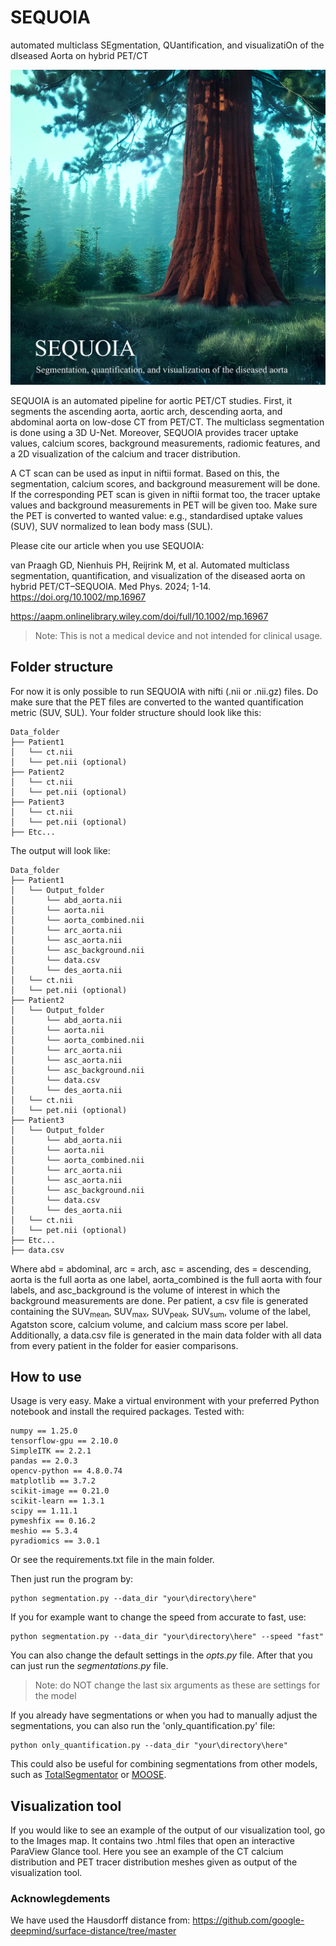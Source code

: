 # SEQUOIA
automated multiclass SEgmentation, QUantification, and visualizatiOn of the dIseased Aorta on hybrid PET/CT

<img src="Images/SEQUOIA_logo.jpg" width="720"/>

SEQUOIA is an automated pipeline for aortic PET/CT studies. First, it segments the ascending aorta, aortic arch, descending aorta, and abdominal aorta on low-dose CT from PET/CT. The multiclass segmentation is done using a 3D U-Net. Moreover, SEQUOIA provides tracer uptake values, calcium scores, background measurements, radiomic features, and a 2D visualization of the calcium and tracer distribution.

A CT scan can be used as input in niftii format. Based on this, the segmentation, calcium scores, and background measurement will be done. If the corresponding PET scan is given in niftii format too, the tracer uptake values and background measurements in PET will be given too. Make sure the PET is converted to wanted value: e.g., standardised uptake values (SUV), SUV normalized to lean body mass (SUL).

Please cite our article when you use SEQUOIA:

van Praagh GD, Nienhuis PH, Reijrink M, et al. Automated multiclass segmentation, quantification, and visualization of the diseased aorta on hybrid PET/CT–SEQUOIA. Med Phys. 2024; 1-14. https://doi.org/10.1002/mp.16967

https://aapm.onlinelibrary.wiley.com/doi/full/10.1002/mp.16967


> Note: This is not a medical device and not intended for clinical usage. 

## Folder structure

For now it is only possible to run SEQUOIA with nifti (.nii or .nii.gz) files. Do make sure that the PET files are converted to the wanted quantification metric (SUV, SUL).
Your folder structure should look like this:

```
Data_folder
├── Patient1
│   └── ct.nii
│   └── pet.nii (optional)
├── Patient2
│   └── ct.nii
│   └── pet.nii (optional)
├── Patient3
│   └── ct.nii
│   └── pet.nii (optional)
├── Etc...
```

The output will look like:
```
Data_folder
├── Patient1
│   └── Output_folder
│       └── abd_aorta.nii
│       └── aorta.nii
│       └── aorta_combined.nii
│       └── arc_aorta.nii
│       └── asc_aorta.nii
│       └── asc_background.nii
│       └── data.csv
│       └── des_aorta.nii
│   └── ct.nii
│   └── pet.nii (optional)
├── Patient2
│   └── Output_folder
│       └── abd_aorta.nii
│       └── aorta.nii
│       └── aorta_combined.nii
│       └── arc_aorta.nii
│       └── asc_aorta.nii
│       └── asc_background.nii
│       └── data.csv
│       └── des_aorta.nii
│   └── ct.nii
│   └── pet.nii (optional)
├── Patient3
│   └── Output_folder
│       └── abd_aorta.nii
│       └── aorta.nii
│       └── aorta_combined.nii
│       └── arc_aorta.nii
│       └── asc_aorta.nii
│       └── asc_background.nii
│       └── data.csv
│       └── des_aorta.nii
│   └── ct.nii
│   └── pet.nii (optional)
├── Etc...
├── data.csv
```
Where abd = abdominal, arc = arch, asc = ascending, des = descending, aorta is the full aorta as one label, aorta_combined is the full aorta with four labels, and asc_background is the volume of interest in which the background measurements are done.
Per patient, a csv file is generated containing the SUV<sub>mean</sub>, SUV<sub>max</sub>, SUV<sub>peak</sub>, SUV<sub>sum</sub>, volume of the label, Agatston score, calcium volume, and calcium mass score per label.
Additionally, a data.csv file is generated in the main data folder with all data from every patient in the folder for easier comparisons.


## How to use

Usage is very easy. Make a virtual environment with your preferred Python notebook and install the required packages.
Tested with:
```
numpy == 1.25.0
tensorflow-gpu == 2.10.0
SimpleITK == 2.2.1
pandas == 2.0.3
opencv-python == 4.8.0.74
matplotlib == 3.7.2
scikit-image == 0.21.0
scikit-learn == 1.3.1
scipy == 1.11.1
pymeshfix == 0.16.2
meshio == 5.3.4
pyradiomics == 3.0.1
```
Or see the requirements.txt file in the main folder.


Then just run the program by:
```
python segmentation.py --data_dir "your\directory\here"
```

If you for example want to change the speed from accurate to fast, use:
```
python segmentation.py --data_dir "your\directory\here" --speed "fast"
```

You can also change the default settings in the _opts.py_ file. After that you can just run the _segmentations.py_ file.

> Note: do NOT change the last six arguments as these are settings for the model

If you already have segmentations or when you had to manually adjust the segmentations, you can also run the 'only_quantification.py' file:
```
python only_quantification.py --data_dir "your\directory\here"
```
This could also be useful for combining segmentations from other models, such as [TotalSegmentator](https://github.com/wasserth/TotalSegmentator) or [MOOSE](https://github.com/ENHANCE-PET/MOOSE).


## Visualization tool
If you would like to see an example of the output of our visualization tool, go to the Images map. It contains two .html files that open an interactive ParaView Glance tool. Here you see an example of the CT calcium distribution and PET tracer distribution meshes given as output of the visualization tool.


### Acknowlegdements
We have used the Hausdorff distance from: https://github.com/google-deepmind/surface-distance/tree/master
